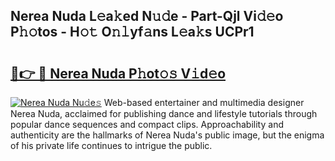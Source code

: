 ## Nerea Nuda L𝚎a𝚔ed N𝚞𝚍e - Part-Qjl Vi𝚍𝚎o P𝚑𝚘tos - H𝚘𝚝 O𝚗𝚕yf𝚊ns L𝚎a𝚔s UCPr1

# <h2><a href="http://kfc68bc.oniu.top/?m=Nerea+Nuda">🔗👉 🔴 Nerea Nuda P𝚑ot𝚘𝚜 V𝚒d𝚎o</a></h2>

[![Nerea Nuda Nu𝚍e𝚜](https://i.imgur.com/0qMVB7G.gif)](http://kfc68bc.oniu.top/?m=Nerea+Nuda)
Web-based entertainer and multimedia designer Nerea Nuda, acclaimed for publishing dance and lifestyle tutorials through popular dance sequences and compact clips. Approachability and authenticity are the hallmarks of Nerea Nuda's public image, but the enigma of his private life continues to intrigue the public.  
